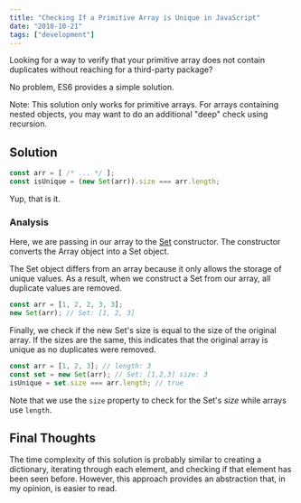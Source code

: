 ```yaml
---
title: "Checking If a Primitive Array is Unique in JavaScript"
date: "2018-10-21"
tags: ["development"]
---
```


Looking for a way to verify that your primitive array does not contain duplicates without reaching for a third-party package?

No problem, ES6 provides a simple solution.

Note: This solution only works for primitive arrays. For arrays containing nested objects, you may want to do an additional "deep" check using recursion.

## Solution

```js
const arr = [ /* ... */ ];
const isUnique = (new Set(arr)).size === arr.length;
```

Yup, that is it.

### Analysis

Here, we are passing in our array to the [Set](https://developer.mozilla.org/en-US/docs/Web/JavaScript/Reference/Global_Objects/Set) constructor. The constructor converts the Array object into a Set object.

The Set object differs from an array because it only allows the storage of unique values. As a result, when we construct a Set from our array, all duplicate values are removed.

```js
const arr = [1, 2, 2, 3, 3];
new Set(arr); // Set: [1, 2, 3]
```

Finally, we check if the new Set's size is equal to the size of the original array. If the sizes are the same, this indicates that the original array is unique as no duplicates were removed.

```js
const arr = [1, 2, 3]; // length: 3
const set = new Set(arr); // Set: [1,2,3] size: 3
isUnique = set.size === arr.length; // true
```

Note that we use the `size` property to check for the Set's _size_ while arrays use `length`.

## Final Thoughts

The time complexity of this solution is probably similar to creating a dictionary, iterating through each element, and checking if that element has been seen before. However, this approach provides an abstraction that, in my opinion, is easier to read.
